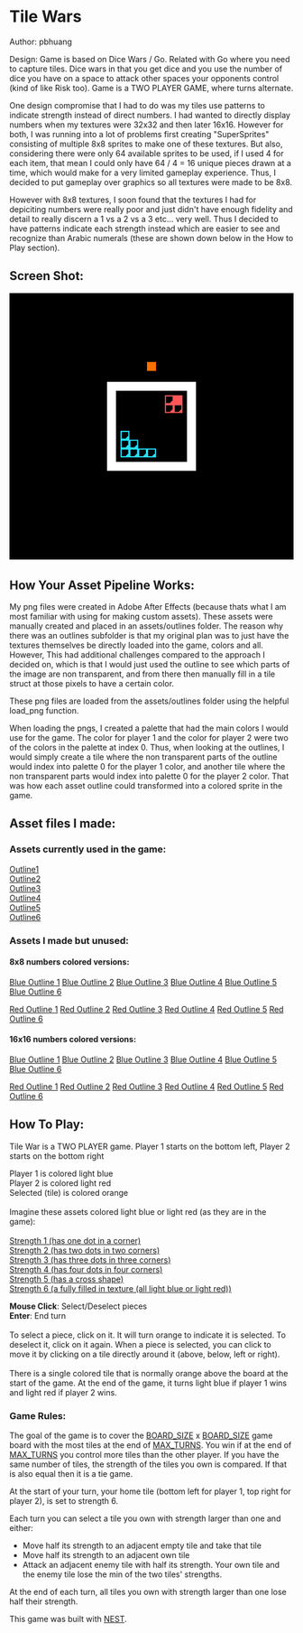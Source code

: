 # Tile Wars

Author: pbhuang

Design: Game is based on Dice Wars / Go. Related with Go where you need to capture tiles. Dice wars in that you get dice and you use the number of dice you have on a space to attack other spaces your opponents control (kind of like Risk too). Game is a TWO PLAYER GAME, where turns alternate.

One design compromise that I had to do was my tiles use patterns to indicate strength instead of direct numbers. I had wanted to directly display numbers when my textures were 32x32 and then later 16x16. However for both, I was running into a lot of problems first creating "SuperSprites" consisting of multiple 8x8 sprites to make one of these textures. But also, considering there were only 64 available sprites to be used, if I used 4 for each item, that mean I could only have 64 / 4 = 16 unique pieces drawn at a time, which would make for a very limited gameplay experience. Thus, I decided to put gameplay over graphics so all textures were made to be 8x8.

However with 8x8 textures, I soon found that the textures I had for depiciting numbers were really poor and just didn't have enough fidelity and detail to really discern a 1 vs a 2 vs a 3 etc... very well. Thus I decided to have patterns indicate each strength instead which are easier to see and recognize than Arabic numerals (these are shown down below in the How to Play section).

## Screen Shot:

![Screen Shot](screenshot.png)

## How Your Asset Pipeline Works:

My png files were created in Adobe After Effects (because thats what I am most familiar with using for making custom assets). These assets were manually created and placed in an assets/outlines folder. The reason why there was an outlines subfolder is that my original plan was to just have the textures themselves be directly loaded into the game, colors and all. However, This had additional challenges compared to the approach I decided on, which is that I would just used the outline to see which parts of the image are non transparent, and from there then manually fill in a tile struct at those pixels to have a certain color.


These png files are loaded from the assets/outlines folder using the helpful load_png function.

When loading the pngs, I created a palette that had the main colors I would use for the game. The color for player 1 and the color for player 2 were two of the colors in the palette at index 0. Thus, when looking at the outlines, I would simply create a tile where the non transparent parts of the outline would index into palette 0 for the player 1 color, and another tile where the non transparent parts would index into palette 0 for the player 2 color. That was how each asset outline could transformed into a colored sprite in the game.

## Asset files I made:

### Assets currently used in the game:
[Outline1](assets/outlines/outline1.png) <br>
[Outline2](assets/outlines/outline2.png) <br>
[Outline3](assets/outlines/outline3.png) <br>
[Outline4](assets/outlines/outline4.png) <br>
[Outline5](assets/outlines/outline5.png) <br>
[Outline6](assets/outlines/outline6.png) <br>

### Assets I made but unused:

#### 8x8 numbers colored versions:
[Blue Outline 1](assets/1blu.png)
[Blue Outline 2](assets/2blu.png)
[Blue Outline 3](assets/3blu.png)
[Blue Outline 4](assets/4blu.png)
[Blue Outline 5](assets/5blu.png)
[Blue Outline 6](assets/6blu.png)
<br>

[Red Outline 1](assets/1red.png)
[Red Outline 2](assets/2red.png)
[Red Outline 3](assets/3red.png)
[Red Outline 4](assets/4red.png)
[Red Outline 5](assets/5red.png)
[Red Outline 6](assets/6red.png)

#### 16x16 numbers colored versions:
[Blue Outline 1](assets/16x16/1blu.png)
[Blue Outline 2](assets/16x16/2blu.png)
[Blue Outline 3](assets/16x16/3blu.png)
[Blue Outline 4](assets/16x16/4blu.png)
[Blue Outline 5](assets/16x16/5blu.png)
[Blue Outline 6](assets/16x16/6blu.png)
<br>

[Red Outline 1](assets/16x16/1red.png)
[Red Outline 2](assets/16x16/2red.png)
[Red Outline 3](assets/16x16/3red.png)
[Red Outline 4](assets/16x16/4red.png)
[Red Outline 5](assets/16x16/5red.png)
[Red Outline 6](assets/16x16/6red.png)

## How To Play:

Tile War is a TWO PLAYER game. Player 1 starts on the bottom left, Player 2 starts on the bottom right

Player 1 is colored light blue<br>
Player 2 is colored light red<br>
Selected (tile) is colored orange <br>
<br>
Imagine these assets colored light blue or light red (as they are in the game):
<br>
<br>
[Strength 1 (has one dot in a corner)](assets/outlines/outline1.png) <br>
[Strength 2 (has two dots in two corners)](assets/outlines/outline2.png) <br>
[Strength 3 (has three dots in three corners)](assets/outlines/outline3.png) <br>
[Strength 4 (has four dots in four corners)](assets/outlines/outline4.png) <br>
[Strength 5 (has a cross shape)](assets/outlines/outline5.png) <br>
[Strength 6 (a fully filled in texture (all light blue or light red))](assets/outlines/outline6.png) <br>


<b>Mouse Click</b>: Select/Deselect pieces <br>
<b>Enter</b>: End turn
<br>
<br>
To select a piece, click on it. It will turn orange to indicate it is selected. To deselect it, click on it again. When a piece is selected, you can click to move it by clicking on a tile directly around it (above, below, left or right).
<br>
<br>
There is a single colored tile that is normally orange above the board at the start of the game. At the end of the game, it turns light blue if player 1 wins and light red if player 2 wins.

### Game Rules:
The goal of the game is to cover the [BOARD_SIZE](Game.hpp) x [BOARD_SIZE](Game.hpp) game board with the most tiles at the end of [MAX_TURNS](Game.hpp). You win if at the end of [MAX_TURNS](Game.hpp) you control more tiles than the other player. If you have the same number of tiles, the strength of the tiles you own is compared. If that is also equal then it is a tie game. 

At the start of your turn, your home tile (bottom left for player 1, top right for player 2), is set to strength 6.

Each turn you can select a tile you own with strength larger than one and either:
<ul>
<li> Move half its strength to an adjacent empty tile and take that tile
<li> Move half its strength to an adjacent own tile 
<li> Attack an adjacent enemy tile with half its strength. Your own tile and the enemy tile lose the min of the two tiles' strengths. 
</ul>

At the end of each turn, all tiles you own with strength larger than one lose half their strength.

This game was built with [NEST](NEST.md).

